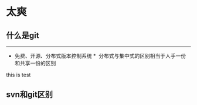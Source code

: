 # 太爽
## 什么是git
----
*   免费、开源、分布式版本控制系统
*  分布式与集中式的区别相当于人手一份和共享一份的区别



this is test

svn和git区别
---------------
